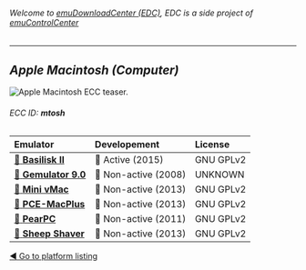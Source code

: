 ###### Welcome to [emuDownloadCenter (EDC)](https://github.com/PhoenixInteractiveNL/emuDownloadCenter/wiki/), EDC is a side project of [emuControlCenter](https://github.com/PhoenixInteractiveNL/emuControlCenter/wiki/)
***
## _Apple Macintosh (Computer)_
![](https://raw.githubusercontent.com/wiki/PhoenixInteractiveNL/emuDownloadCenter/images_platform/ecc_mtosh_teaser.png "Apple Macintosh ECC teaser.")
###### ECC ID: **mtosh**

| Emulator | Developement | License |
|:---------|:-------------|:--------|
| [:file_folder: **Basilisk II**](https://github.com/PhoenixInteractiveNL/emuDownloadCenter/wiki/Emulator-basiliskii#menu) | :large_blue_circle: Active (2015) | GNU GPLv2 |
| [:file_folder: **Gemulator 9.0**](https://github.com/PhoenixInteractiveNL/emuDownloadCenter/wiki/Emulator-gemulator#menu) | :red_circle: Non-active (2008) | UNKNOWN |
| [:file_folder: **Mini vMac**](https://github.com/PhoenixInteractiveNL/emuDownloadCenter/wiki/Emulator-minivmac#menu) | :red_circle: Non-active (2013) | GNU GPLv2 |
| [:file_folder: **PCE-MacPlus**](https://github.com/PhoenixInteractiveNL/emuDownloadCenter/wiki/Emulator-pcemacplus#menu) | :red_circle: Non-active (2013) | GNU GPLv2 |
| [:file_folder: **PearPC**](https://github.com/PhoenixInteractiveNL/emuDownloadCenter/wiki/Emulator-pearpc#menu) | :red_circle: Non-active (2011) | GNU GPLv2 |
| [:file_folder: **Sheep Shaver**](https://github.com/PhoenixInteractiveNL/emuDownloadCenter/wiki/Emulator-sheepshaver#menu) | :red_circle: Non-active (2013) | GNU GPLv2 |

[:arrow_backward: Go to platform listing](https://github.com/PhoenixInteractiveNL/emuDownloadCenter/wiki/EDC-Platform-List)
